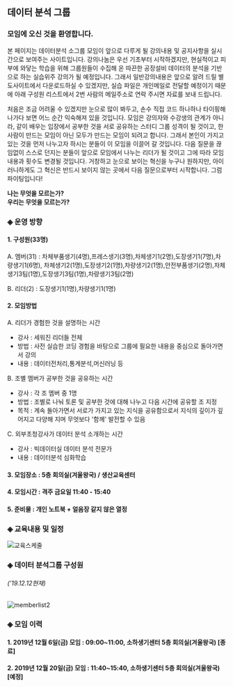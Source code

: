 ## 데이터 분석 그룹 

### 모임에 오신 것을 환영합니다.

본 페이지는 데이터분석 소그룹 모임이 앞으로 다루게
될 강의내용 및 공지사항을 실시간으로 보여주는 사이트입니다. 강의나눔은
우선 기초부터 시작하겠지만, 현실적이고 피부에 와닿는 학습을 위해
그룹원들이 수집해 온 따끈한 공장설비 데이터의 분석을 기반으로 하는 
실습위주 강의가 될 예정입니다. 그래서 일반강의내용은 앞으로 알려 드릴 별도사이트에서 다운로드하실 수
있겠지만, 실습 파일은 개인메일로 전달할 예정이기 때문에 아래 구성원 리스트에서 2번 사람의 메일주소로
연락 주시면 자료를 보내 드립니다.

처음은 조금 어려울 수 있겠지만 눈으로 많이 봐두고,
손수 직접 코드 하나하나 타이핑해 나가다 보면 어느 순간
익숙해져 있을 것입니다. 모임은 강의자와 수강생의 관계가
아니라, 같이 배우는 입장에서 공부한 것을 서로 공유하는 스터디 그룹 성격이
될 것이고, 한 사람이 만드는 모임이 아닌 모두가 만드는 모임이 되려고 합니다.
그래서 본인이 가지고 있는 것을 먼저 나누고자 하시는 분들이 이 모임을 이끌어 
갈 것입니다. 다음 질문을 끊임없이 스스로 던지는 분들이 앞으로 모임에서
나누는 리더가 될 것이고 그에 따라 모임 내용과 횟수도 변경될 것입니다.
거창하고 눈으로 보이는 혁신을 누구나 원하지만, 아이러니하게도 그 혁신은 반드시
보이지 않는 곳에서 다음 질문으로부터 시작합니다. 그럼 파이팅입니다!    

**나는 무엇을 모르는가?<br>
우리는 무엇을 모르는가?**


### ◈ 운영 방향
#### 1. 구성원(33명)

A. 멤버(31) : 차체부품생기(4명),프레스생기(3명),차체생기1(2명),도장생기1(7명),차량생기1(6명),
   차체생기2(1명),도장생기2(1명),차량생기2(1명),안전부품생기(2명),차체생기3팀(1명),도장생기3팀(1명),차량생기3팀(2명)              

B. 리더(2) : 도장생기1(1명),차량생기1(1명)

#### 2. 모임방법

A. 리더가 경험한 것을 설명하는 시간
 - 강사 : 세워진 리더들 전체
 - 방법 : 사전 실습한 코딩 경험을 바탕으로
          그룹에 필요한 내용을 중심으로 돌아가면서 강의
 - 내용 : 데이터전처리,통계분석,머신러닝 등

B. 조별 멤버가 공부한 것을 공유하는 시간
  - 강사 : 각 조 멤버 중 1명
  - 방법 : 조별로 나눠 토론 및 공부한 것에 대해
           나누고 다음 시간에 공유할 조 지정
  - 목적 : 계속 돌아가면서 서로가 가지고 있는 지식을
          공유함으로서 지식의 깊이가 깊어지고 다양해
          지며 무엇보다 '함께' 발전할 수 있음

C. 외부초청강사가 데이터 분석 소개하는 시간
 - 강사 : 빅데이터실 데이터 분석 전문가
 - 내용 : 데이터분석 심화학습
 
#### 3. 모임장소 : 5층 회의실(겨울왕국) / 생산교육센터
#### 4. 모임시간 : 격주 금요일 11:40 - 15:40
#### 5. 준비물 : 개인 노트북 + 얼음장 같지 않은 열정

### ◈ 교육내용 및 일정

![교육스케줄](https://user-images.githubusercontent.com/50024239/70683168-8fdd7d00-1ce4-11ea-9bc0-d31338c55911.png)

### ◈ 데이터 분석그룹 구성원
 
###### ('19.12.12현재)
 
![memberlist2](https://user-images.githubusercontent.com/50024239/70689461-b3f68980-1cf7-11ea-9cd0-425b90460989.png)


### ◈ 모임 이력

#### 1. 2019년 12월  6일(금) 모임 : 09:00~11:00, 소하생기센터 5층 회의실(겨울왕국) [종료]
#### 2. 2019년 12월 20일(금) 모임 : 11:40~15:40, 소하생기센터 5층 회의실(겨울왕국) [예정]
